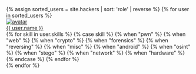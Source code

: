 <div class="row">
  {% assign sorted_users = site.hackers | sort: 'role' | reverse %}
  {% for user in sorted_users %}
        <div class="col-lg-3 col-xs-4 col-sm-4 p-5">
            <div class="row">
                <a href="/hackers/{{ user.name }}" title="{{ user.name }}">
                    <img class="rounded-circle" src="/hackers/avatars/{% if user.avatar %}{{ user.avatar }}{% else %}default.png{% endif %}" alt="avatar" />
                </a>
            </div>
            <div class="my-2 text-center">
                <a href="/hackers/{{ user.name }}" title="{{ user.name }}">
                    {{ user.name }}
                </a>
                <br>
                {% for skill in user.skills %}
                    {% case skill %}
                        {% when "pwn" %}
                            <i class="mr-1 fa-solid fa-bug" title="pwn"></i>
                        {% when "web" %}
                            <i class="mr-1 fa-solid fa-globe" title="web"></i>
                        {% when "crypto" %}
                            <i class="mr-1 fa-solid fa-key" title="crypto"></i>
                        {% when "forensics" %}
                            <i class="mr-1 fa-solid fa-searchengin" title="forensics"></i>
                        {% when "reversing" %}
                            <i class="mr-1 fa-solid fa-code" title="reversing"></i>
                        {% when "misc" %}
                            <i class="mr-1 fa-solid fa-hot-wizard" title="misc"></i>
                        {% when "android" %}
                            <i class="mr-1 fa-solid fa-android" title="android"></i>
                        {% when "osint" %}
                            <i class="mr-1 fa-solid fa-user-secret" title="osint"></i>
                        {% when "stego" %}
                            <i class="mr-1 fa-solid fa-icons" title="stego"></i>
                        {% when "network" %}
                            <i class="mr-1 fa-solid fa-network-wired" title="network"></i>
                        {% when "hardware" %}
                            <i class="mr-1 fa-solid fa-microchip" title="hardware"></i>
                    {% endcase %}
                {% endfor %}
            </div>
       </div>
  {% endfor %}
 </div>
